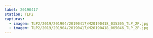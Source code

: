 ```yaml
---
label: 20190417
station: TLP2
capturas:
  - imagem: TLP2/2019/201904/20190417/M20190418_035305_TLP_2P.jpg
  - imagem: TLP2/2019/201904/20190417/M20190418_065046_TLP_2P.jpg
---
```

